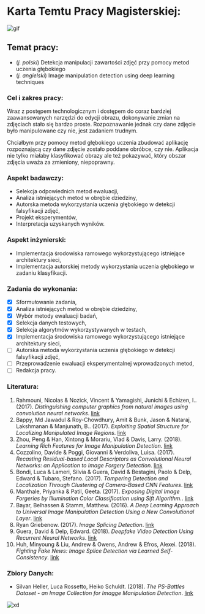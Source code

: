 # Karta Temtu Pracy Magisterskiej:

![gif](https://i.giphy.com/media/3o6ZsX2OZJ8G3Tec6Y/giphy.webp)

## Temat pracy:

 * (*j. polski*) Detekcja manipulacji zawartości zdjęć przy pomocy metod uczenia głębokiego
 * (*j. angielski*) Image manipulation detection using deep learning techniques


### Cel i zakres pracy:

Wraz z postępem technologicznym i dostępem do coraz bardziej zaawansowanych narzędzi do edycji obrazu, dokonywanie zmian na zdjęciach stało się bardzo proste. Rozpoznawanie jednak czy dane zdjęcie było manipulowane czy nie, jest zadaniem trudnym.


Chciałbym przy pomocy metod głębokiego uczenia zbudować aplikację rozpoznającą czy dane zdjęcie zostało poddane obróbce, czy nie. Aplikacja nie tylko miałaby klasyfikować obrazy ale też pokazywać, który obszar zdjęcia uważa za zmieniony, niepoprawny.

### Aspekt badawczy:

 * Selekcja odpowiednich metod ewaluacji,
 * Analiza istniejących metod w obrębie dziedziny,
 * Autorska metoda wykorzystania uczenia głębokiego w detekcji falsyfikacji zdjęć,
 * Projekt eksperymentów,
 * Interpretacja uzyskanych wyników.

### Aspekt inżynierski:

 * Implementacja środowiska ramowego wykorzystującego istniejące architektury sieci,
 * Implementacja autorskiej metody wykorzystania uczenia głębokiego w zadaniu klasyfikacji.

### Zadania do wykonania:

 - [x] Sformułowanie zadania,
 - [x] Analiza istniejących metod w obrębie dziedziny,
 - [x] Wybór metody ewaluacji badań,
 - [x] Selekcja danych testowych,
 - [x] Selekcja algorytmów wykorzystywanych w testach,
 - [x] Implementacja środowiska ramowego wykorzystującego istniejące architektury sieci,
 - [ ] Autorska metoda wykorzystania uczenia głębokiego w detekcji falsyfikacji zdjęć,
 - [ ] Przeprowadzenie ewaluacji eksperymentalnej wprowadzonych metod,
 - [ ] Redakcja pracy.

### Literatura:

1. Rahmouni, Nicolas & Nozick, Vincent & Yamagishi, Junichi & Echizen, I.. (2017). *Distinguishing computer graphics from natural images using convolution neural networks*. [link](https://ieeexplore.ieee.org/document/8267647)
2. Bappy, Md Jawadul & Roy-Chowdhury, Amit & Bunk, Jason & Nataraj, Lakshmanan & Manjunath, B.. (2017). *Exploiting Spatial Structure for Localizing Manipulated Image Regions*. [link](https://ieeexplore.ieee.org/document/8237794)
3. Zhou, Peng & Han, Xintong & Morariu, Vlad & Davis, Larry. (2018). *Learning Rich Features for Image Manipulation Detection*. [link](https://arxiv.org/abs/1805.04953)
4. Cozzolino, Davide & Poggi, Giovanni & Verdoliva, Luisa. (2017). *Recasting Residual-based Local Descriptors as Convolutional Neural Networks: an Application to Image Forgery Detection*. [link](https://arxiv.org/abs/1703.04615)
5. Bondi, Luca & Lameri, Silvia & Guera, David & Bestagini, Paolo & Delp, Edward & Tubaro, Stefano. (2017). *Tampering Detection and Localization Through Clustering of Camera-Based CNN Features*. [link](https://ieeexplore.ieee.org/document/8014966)
6. Manthale, Priyanka & Patil, Geeta. (2017). *Exposing Digital Image Forgeries by Illumination Color Classiﬁcation using Sift Algorithm.*. [link](https://www.researchgate.net/publication/321101340_Exposing_Digital_Image_Forgeries_by_Illumination_Color_Classification_using_Sift_Algorithm)
7. Bayar, Belhassen & Stamm, Matthew. (2016). *A Deep Learning Approach to Universal Image Manipulation Detection Using a New Convolutional Layer*. [link](https://www.researchgate.net/publication/303901867_A_Deep_Learning_Approach_to_Universal_Image_Manipulation_Detection_Using_a_New_Convolutional_Layer)
8. Ryan Griebenow. (2017). *Image Splicing Detection*. [link](https://www.semanticscholar.org/paper/Image-Splicing-Detection-Griebenow/c0a3e9800c1a5032007d4520a2833dfb30aeb5ae)
9. Guera, David & Delp, Edward. (2018). *Deepfake Video Detection Using Recurrent Neural Networks*. [link](https://ieeexplore.ieee.org/abstract/document/8639163)
10. Huh, Minyoung & Liu, Andrew & Owens, Andrew & Efros, Alexei. (2018). *Fighting Fake News: Image Splice Detection via Learned Self-Consistency*. [link](https://arxiv.org/abs/1805.04096)


### Zbiory Danych:

 * Silvan Heller, Luca Rossetto, Heiko Schuldt. (2018). *The PS-Battles Dataset - an Image Collection for Imagge Manipulation Detection*. [link](https://arxiv.org/abs/1804.04866)


![xd](https://media.giphy.com/media/6cFcUiCG5eONW/giphy.gif)